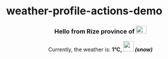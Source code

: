 # weather-profile-actions-demo

<!-- WEATHER:START -->
<h3 align="center">Hello from Rize province of <img src="https://flagicons.lipis.dev/flags/4x3/tr.svg" width="28" height="21"/></h3>
<p align="center">Currently, the weather is: <b>1°C, <img src="https://openweathermap.org/img/wn/13d.png" width="28" height="28"> <i>(snow)</i></b></p>
<!-- WEATHER:END -->
